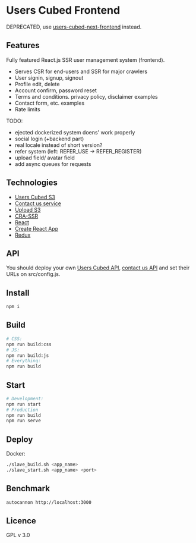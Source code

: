 # Users Cubed Frontend

DEPRECATED, use [users-cubed-next-frontend](https://github.com/TalaikisInc/users-cubed-next-frontend) instead.

## Features

Fully featured React.js SSR user management system (frontend).

* Serves CSR for end-users and SSR for major crawlers
* User signin, signup, signout
* Profile edit, delete
* Account confirm, password reset
* Terms and conditions. privacy policy, disclaimer examples
* Contact form, etc. examples
* Rate limits

TODO:

* ejected dockerized system doens' work properly
* social login (+backend part)
* real locale instead of short version?
* refer system (left: REFER_USE -> REFER_REGISTER)
* upload field/ avatar field
* add async queues for requests

## Technologies

* [Users Cubed S3](https://github.com/TalaikisInc/users-cubed-s3)
* [Contact us service](https://github.com/TalaikisInc/email_service)
* [Upload S3](https://github.com/TalaikisInc/upload-service-s3)
* [CRA-SSR](https://github.com/cereallarceny/cra-ssr)
* [React](https://github.com/facebook/react)
* [Create React App](https://github.com/facebook/create-react-app)
* [Redux](https://github.com/reduxjs/redux)

## API

You should deploy your own [Users Cubed API](https://github.com/TalaikisInc/users-cubed-s3), [contact us API](https://github.com/TalaikisInc/email_service) and set their URLs on src/config.js.

## Install

```bash
npm i
```

## Build

```bash
# CSS:
npm run build:css
# JS:
npm run build:js
# Everything:
npm run build
```

## Start

```bash
# Development:
npm run start
# Production
npm run build
npm run serve
```

## Deploy

Docker:

```bash
./slave_build.sh <app_name>
./slave_start.sh <app_name> <port>
```

## Benchmark

```bash
autocannon http://localhost:3000
```

## Licence

GPL v 3.0
